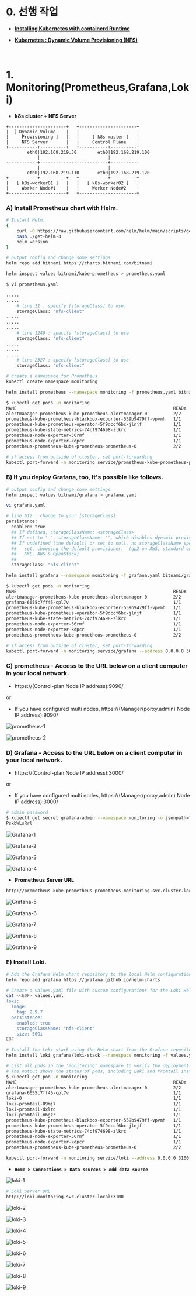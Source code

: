 # 0. 선행 작업

- [**Installing Kubernetes with containerd Runtime**](https://github.com/revenge1005/k8s-cluster-setup/tree/main/02.%20Container%20runtime/02-02.%20containerd)

- [**Kubernetes : Dynamic Volume Provisioning (NFS)**](https://github.com/revenge1005/k8s-cluster-setup/tree/main/05.%20Dynamic%20Volume%20Provisioning/05-01.%20NFS)

<BR>

# 1. Monitoring(Prometheus,Grafana,Loki)

- **k8s cluster + NFS Server**

```
+----------------------+   +----------------------+
|  [ Dynamic Volume    |   |                      |
|     Provisioning ]   |   |     [ k8s-master ]   |
|     NFS Server       |   |     Control Plane    |
+-----------+----------+   +-----------+----------+
        eth0|192.168.219.30        eth0|192.168.219.100
            |                          |
------------+--------------------------+-----------
            |                          |
        eth0|192.168.219.110       eth0|192.168.219.120
+-----------+----------+   +-----------+----------+
|   [ k8s-worker01 ]   |   |   [ k8s-worker02 ]   |
|     Worker Node#1    |   |     Worker Node#2    |
+----------------------+   +----------------------+
```

### A) Install Prometheus chart with Helm.

```bash
# Install Helm.
{
    curl -O https://raw.githubusercontent.com/helm/helm/main/scripts/get-helm-3
    bash ./get-helm-3
    helm version
}
```

```bash
# output config and change some settings
helm repo add bitnami https://charts.bitnami.com/bitnami

helm inspect values bitnami/kube-prometheus > prometheus.yaml
```

```bash
$ vi prometheus.yaml

.....
.....
    # line 21 : specify [storageClass] to use
    storageClass: "nfs-client"
.....
.....
.....
    # line 1249 : specify [storageClass] to use
    storageClass: "nfs-client"
.....
.....
.....
    # line 2327 : specify [storageClass] to use
    storageClass: "nfs-client"
```

```bash
# create a namespace for Prometheus
kubectl create namespace monitoring

helm install prometheus --namespace monitoring -f prometheus.yaml bitnami/kube-prometheus
```

```bash
$ kubectl get pods -n monitoring
NAME                                                            READY   STATUS    RESTARTS   AGE
alertmanager-prometheus-kube-prometheus-alertmanager-0          2/2     Running   0          104s
prometheus-kube-prometheus-blackbox-exporter-559b9479ff-vpvmh   1/1     Running   0          2m22s
prometheus-kube-prometheus-operator-5f9dccf6bc-jlnjf            1/1     Running   0          2m22s
prometheus-kube-state-metrics-74cf974698-zlkrc                  1/1     Running   0          2m22s
prometheus-node-exporter-56rmf                                  1/1     Running   0          2m22s
prometheus-node-exporter-kdpcr                                  1/1     Running   0          2m22s
prometheus-prometheus-kube-prometheus-prometheus-0              2/2     Running   0          104s
```

```bash
# if access from outside of cluster, set port-forwarding
kubectl port-forward -n monitoring service/prometheus-kube-prometheus-prometheus --address 0.0.0.0 9090:9090 &
```

### B) If you deploy Grafana, too, It's possible like follows.

```bash
# output config and change some settings
helm inspect values bitnami/grafana > grafana.yaml
```

```bash
vi grafana.yaml

# line 612 : change to your [storageClass]
persistence:
  enabled: true
  ## If defined, storageClassName: <storageClass>
  ## If set to "-", storageClassName: "", which disables dynamic provisioning
  ## If undefined (the default) or set to null, no storageClassName spec is
  ##   set, choosing the default provisioner.  (gp2 on AWS, standard on
  ##   GKE, AWS & OpenStack)
  ##
  storageClass: "nfs-client"
```

```bash
helm install grafana --namespace monitoring -f grafana.yaml bitnami/grafana
```

```bash
$ kubectl get pods -n monitoring
NAME                                                            READY   STATUS    RESTARTS   AGE
alertmanager-prometheus-kube-prometheus-alertmanager-0          2/2     Running   0          4m31s
grafana-6655c7ff45-cpl7v                                        1/1     Running   0          97s  # <- grafana
prometheus-kube-prometheus-blackbox-exporter-559b9479ff-vpvmh   1/1     Running   0          5m9s
prometheus-kube-prometheus-operator-5f9dccf6bc-jlnjf            1/1     Running   0          5m9s
prometheus-kube-state-metrics-74cf974698-zlkrc                  1/1     Running   0          5m9s
prometheus-node-exporter-56rmf                                  1/1     Running   0          5m9s
prometheus-node-exporter-kdpcr                                  1/1     Running   0          5m9s
prometheus-prometheus-kube-prometheus-prometheus-0              2/2     Running   0          4m31s
```

```bash
# if access from outside of cluster, set port-forwarding
kubectl port-forward -n monitoring service/grafana --address 0.0.0.0 3000:3000 &
```

### C) prometheus - Access to the URL below on a client computer in your local network.

- https://(Control-plan Node IP address):9090/

or

- If you have configured multi nodes, https://(Manager(porxy,admin) Node IP address):9090/

![prometheus-1](https://github.com/revenge1005/k8s-cluster-setup/blob/main/07.%20Monitoring/img/prometheus-1.PNG)

![prometheus-2](https://github.com/revenge1005/k8s-cluster-setup/blob/main/07.%20Monitoring/img/prometheus-2.PNG)

### D) Grafana - Access to the URL below on a client computer in your local network.

- https://(Control-plan Node IP address):3000/

or

- If you have configured multi nodes, https://(Manager(porxy,admin) Node IP address):3000/

```bash
# admin password
$ kubectl get secret grafana-admin --namespace monitoring -o jsonpath="{.data.GF_SECURITY_ADMIN_PASSWORD}" | base64 -d
PskbWLsRrl
```

![Grafana-1](https://github.com/revenge1005/k8s-cluster-setup/blob/main/07.%20Monitoring/img/grafana-1.PNG)

![Grafana-2](https://github.com/revenge1005/k8s-cluster-setup/blob/main/07.%20Monitoring/img/grafana-2.PNG)

![Grafana-3](https://github.com/revenge1005/k8s-cluster-setup/blob/main/07.%20Monitoring/img/grafana-3.PNG)

![Grafana-4](https://github.com/revenge1005/k8s-cluster-setup/blob/main/07.%20Monitoring/img/grafana-4.PNG)

- **Prometheus Server URL**

```bash
http://prometheus-kube-prometheus-prometheus.monitoring.svc.cluster.local
```

![Grafana-5](https://github.com/revenge1005/k8s-cluster-setup/blob/main/07.%20Monitoring/img/grafana-5.PNG)

![Grafana-6](https://github.com/revenge1005/k8s-cluster-setup/blob/main/07.%20Monitoring/img/grafana-6.PNG)

![Grafana-7](https://github.com/revenge1005/k8s-cluster-setup/blob/main/07.%20Monitoring/img/grafana-7.PNG)

![Grafana-8](https://github.com/revenge1005/k8s-cluster-setup/blob/main/07.%20Monitoring/img/grafana-8.PNG)

![Grafana-9](https://github.com/revenge1005/k8s-cluster-setup/blob/main/07.%20Monitoring/img/grafana-9.PNG)


### E) Install Loki.

```bash
# Add the Grafana Helm chart repository to the local Helm configuration
helm repo add grafana https://grafana.github.io/helm-charts
```

```bash
# Create a values.yaml file with custom configurations for the Loki Helm chart.
cat <<EOF> values.yaml
loki:
  image:
    tag: 2.9.7
  persistence:
    enabled: true
    storageClassName: "nfs-client"
    size: 50Gi
EOF
```

```bash
# Install the Loki stack using the Helm chart from the Grafana repository
helm install loki grafana/loki-stack --namespace monitoring -f values.yaml
```

```bash
# List all pods in the 'monitoring' namespace to verify the deployment
# The output shows the status of pods, including Loki and Promtail instances
$ kubectl get pod -n monitoring
NAME                                                            READY   STATUS    RESTARTS   AGE
alertmanager-prometheus-kube-prometheus-alertmanager-0          2/2     Running   0          42m
grafana-6655c7ff45-cpl7v                                        1/1     Running   0          39m
loki-0                                                          1/1     Running   0          3m1s # <-
loki-promtail-89mj7                                             1/1     Running   0          3m1s # <-
loki-promtail-dxlrc                                             1/1     Running   0          3m1s # <-
loki-promtail-n6gzr                                             1/1     Running   0          3m1s # <-
prometheus-kube-prometheus-blackbox-exporter-559b9479ff-vpvmh   1/1     Running   0          42m
prometheus-kube-prometheus-operator-5f9dccf6bc-jlnjf            1/1     Running   0          42m
prometheus-kube-state-metrics-74cf974698-zlkrc                  1/1     Running   0          42m
prometheus-node-exporter-56rmf                                  1/1     Running   0          42m
prometheus-node-exporter-kdpcr                                  1/1     Running   0          42m
prometheus-prometheus-kube-prometheus-prometheus-0              2/2     Running   0          42m
```

```bash
kubectl port-forward -n monitoring service/loki --address 0.0.0.0 3100:3100 &
```

- **`Home > Connections > Data sources > Add data source`**

![loki-1](https://github.com/revenge1005/k8s-cluster-setup/blob/main/07.%20Monitoring/img/loki-1.PNG)

```bash
# Loki Server URL
http://loki.monitoring.svc.cluster.local:3100
```

![loki-2](https://github.com/revenge1005/k8s-cluster-setup/blob/main/07.%20Monitoring/img/loki-2.PNG)

![loki-3](https://github.com/revenge1005/k8s-cluster-setup/blob/main/07.%20Monitoring/img/loki-3.PNG)

![loki-4](https://github.com/revenge1005/k8s-cluster-setup/blob/main/07.%20Monitoring/img/loki-4.PNG)

![loki-5](https://github.com/revenge1005/k8s-cluster-setup/blob/main/07.%20Monitoring/img/loki-5.PNG)

![loki-6](https://github.com/revenge1005/k8s-cluster-setup/blob/main/07.%20Monitoring/img/loki-6.PNG)

![loki-7](https://github.com/revenge1005/k8s-cluster-setup/blob/main/07.%20Monitoring/img/loki-7.PNG)

![loki-8](https://github.com/revenge1005/k8s-cluster-setup/blob/main/07.%20Monitoring/img/loki-8.PNG)

![loki-9](https://github.com/revenge1005/k8s-cluster-setup/blob/main/07.%20Monitoring/img/loki-9.PNG)